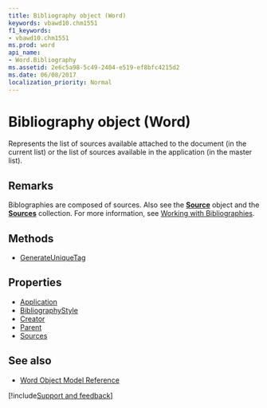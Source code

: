```yaml
---
title: Bibliography object (Word)
keywords: vbawd10.chm1551
f1_keywords:
- vbawd10.chm1551
ms.prod: word
api_name:
- Word.Bibliography
ms.assetid: 2e6c5a98-5c49-2404-e519-ef8bfc4215d2
ms.date: 06/08/2017
localization_priority: Normal
---
```



# Bibliography object (Word)

Represents the list of sources available attached to the document (in the current list) or the list of sources available in the application (in the master list).


## Remarks

Biblographies are composed of sources. Also see the  **[Source](Word.Source.md)** object and the **[Sources](Word.Sources.md)** collection. For more information, see [Working with Bibliographies](../word/Concepts/Working-with-Word/working-with-bibliographies.md).

## Methods

- [GenerateUniqueTag](Word.Bibliography.GenerateUniqueTag.md)

## Properties

- [Application](Word.Bibliography.Application.md)
- [BibliographyStyle](Word.Bibliography.BibliographyStyle.md)
- [Creator](Word.Bibliography.Creator.md)
- [Parent](Word.Bibliography.Parent.md)
- [Sources](Word.Bibliography.Sources.md)

## See also

- [Word Object Model Reference](overview/Word/object-model.md)

[!include[Support and feedback](~/includes/feedback-boilerplate.md)]
